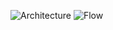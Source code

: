 ![Architecture](https://github.com/jlee629/AWS-Text-To-Speech-App/assets/113372052/6fb57d53-eb41-4e5d-b167-504a050fd517)
![Flow](https://github.com/jlee629/AWS-Text-To-Speech-App/assets/113372052/7fe956f4-d2ef-433a-8c81-9666110bdbfa)
